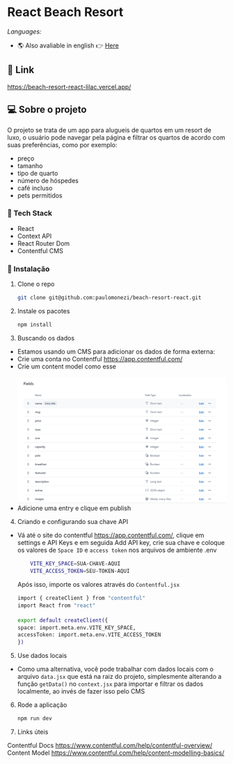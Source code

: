 # React Beach Resort

_Languages:_
<br>

- 🌎 Also avaliable in english 👉 [Here](https://github.com/paulomonezi/beach-resort-react/blob/main/README.md)

## 🔗 Link
https://beach-resort-react-lilac.vercel.app/

## 💻 Sobre o projeto

O projeto se trata de um app para alugueis de quartos em um resort de luxo, o usuário pode navegar pela página e filtrar os quartos de acordo com suas preferências, como por exemplo:

- preço
- tamanho
- tipo de quarto
- número de hóspedes
- café incluso
- pets permitidos

### 🧰 Tech Stack

- React
- Context API
- React Router Dom
- Contentful CMS
  <br>

### 🔌 Instalação

1. Clone o repo
   ```sh
   git clone git@github.com:paulomonezi/beach-resort-react.git
   ```
2. Instale os pacotes

   ```sh
   npm install
   ```

3. Buscando os dados
   <br>

- Estamos usando um CMS para adicionar os dados de forma externa:
- Crie uma conta no Contentful https://app.contentful.com/
- Crie um content model como esse
  <br><br>
![Alt text](image.png)
  <br>
- Adicione uma entry e clique em publish
  <br>

4. Criando e configurando sua chave API

- Vá até o site do contentful https://app.contentful.com/, clique em settings e API Keys e em seguida Add API key, crie sua chave e coloque os valores de `Space ID` e `access token` nos arquivos de ambiente .env

  ```sh
      VITE_KEY_SPACE=SUA-CHAVE-AQUI
      VITE_ACCESS_TOKEN=SEU-TOKEN-AQUI
  ```
  Após isso, importe os valores através do `Contentful.jsx`
    ```sh
    import { createClient } from "contentful"
    import React from "react"

    export default createClient({
    space: import.meta.env.VITE_KEY_SPACE,
    accessToken: import.meta.env.VITE_ACCESS_TOKEN
    })

  ```

5. Use dados locais

- Como uma alternativa, você pode trabalhar com dados locais com o arquivo `data.jsx` que está na raiz do projeto, simplesmente alterando a função `getData()` no `context.jsx` para importar e filtrar os dados localmente, ao invés de fazer isso pelo CMS

6. Rode a aplicação

   ```sh
   npm run dev
   ```

7. Links úteis

Contentful Docs https://www.contentful.com/help/contentful-overview/
<br>
Content Model https://www.contentful.com/help/content-modelling-basics/
<br>
